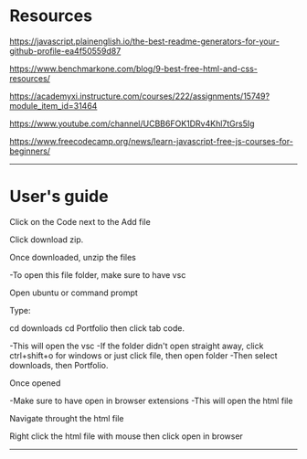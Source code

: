 # Resources

https://javascript.plainenglish.io/the-best-readme-generators-for-your-github-profile-ea4f50559d87

https://www.benchmarkone.com/blog/9-best-free-html-and-css-resources/

https://academyxi.instructure.com/courses/222/assignments/15749?module_item_id=31464

https://www.youtube.com/channel/UCBB6FOK1DRv4Khl7tGrs5Ig

https://www.freecodecamp.org/news/learn-javascript-free-js-courses-for-beginners/

--------------

# User's guide

Click on the Code next to the Add file

Click download zip.

Once downloaded, unzip the files

-To open this file folder, make sure to have vsc

Open ubuntu or command prompt

Type:

cd downloads
cd Portfolio then click tab
code.

-This will open the vsc
-If the folder didn't open straight away, click ctrl+shift+o for windows or just click file, then open folder
-Then select downloads, then Portfolio.

Once opened

-Make sure to have open in browser extensions
-This will open the html file

Navigate throught the html file

Right click the html file with mouse then click open in browser

---------
